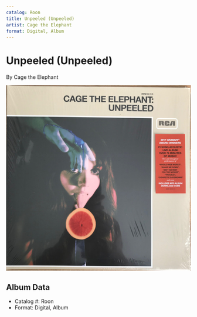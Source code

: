 ```yaml
---
catalog: Roon
title: Unpeeled (Unpeeled)
artist: Cage the Elephant
format: Digital, Album
---
```


# Unpeeled (Unpeeled)

By Cage the Elephant

![](../../assets/albumcovers/Cage_the_Elephant-Unpeeled_Unpeeled.png)

## Album Data

- Catalog #: Roon
- Format: Digital, Album

